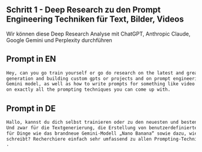 ## Schritt 1 - Deep Research zu den Prompt Engineering Techniken für Text, Bilder, Videos

Wir können diese Deep Research Analyse mit ChatGPT, Anthropic Claude, Google Gemini und Perplexity durchführen

## Prompt in EN

```markdown
Hey, can you go train yourself or go do research on the latest and greatest ways to do prompt engineering for text
generation and building custom gpts or projects and on prompt engineering things like the Nano Banana brand new
Gemini model, as well as how to write prompts for something like video 3 from Gemini? Just do a ton of research
on exactly all the prompting techniques you can come up with.

```

## Prompt in DE

```markdown
Hallo, kannst du dich selbst trainieren oder zu den neuesten und besten Methoden für Prompt-Engineering recherchieren?
Und zwar für die Textgenerierung, die Erstellung von benutzerdefinierten GPTs oder Projekten und zum Prompt-Engineering
für Dinge wie das brandneue Gemini-Modell „Nano Banana“ sowie dazu, wie man Prompts für so etwas wie „Video 3 von Gemini“
schreibt? Recherchiere einfach sehr umfassend zu allen Prompting-Techniken, die du finden kannst.
.

```
